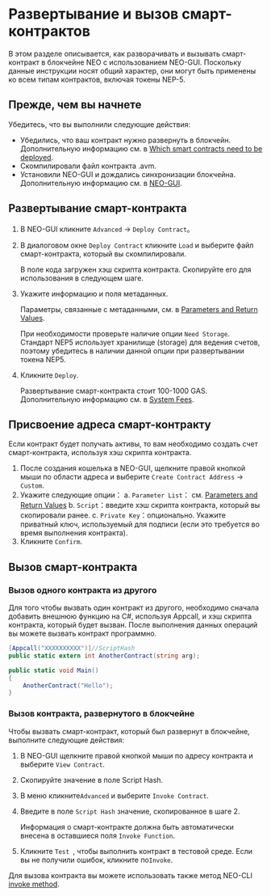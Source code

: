 # Развертывание и вызов смарт-контрактов 

В этом разделе описывается, как разворачивать и вызывать смарт-контракт в блокчейне NEO с использованием NEO-GUI. Поскольку данные инструкции носят общий характер, они могут быть применены ко всем типам контрактов, включая токены NEP-5.
 
## Прежде, чем вы начнете

Убедитесь, что вы выполнили следующие действия:

- Убедились, что ваш контракт нужно развернуть в блокчейн. Дополнительную информацию см. в [Which smart contracts need to be deployed](overview.md##deploying-smart-contracts).
- Скомпилировали файл контракта .avm.
- Установили NEO-GUI и дождались синхронизации блокчейна. Дополнительную информацию см. в [NEO-GUI](../../node/gui/install.md).

## Развертывание смарт-контракта 

1. В NEO-GUI кликните `Advanced` -> `Deploy Contract`。

2. В диалоговом окне `Deploy Contract` кликните `Load` и выберите файл смарт-контракта, который вы скомпилировали.

   В поле кода загружен хэш скрипта контракта. Скопируйте его для использования в следующем шаге.

3. Укажите информацию и поля метаданных.

   Параметры, связанные с метаданными, см. в [Parameters and Return Values](../Parameter.md).

   При необходимости проверьте наличие опции `Need Storage`. Стандарт NEP5 использует хранилище (storage) для ведения счетов, поэтому убедитесь в наличии данной опции при развертывании токена NEP5.

4. Кликните `Deploy`.

   Развертывание смарт-контракта стоит 100-1000 GAS. Дополнительную информацию см. в [System Fees](../systemfees.md).

## Присвоение адреса смарт-контракту  

Если контракт будет получать активы, то вам необходимо создать счет смарт-контракта, используя хэш скрипта контракта.

1. После создания кошелька в NEO-GUI, щелкните правой кнопкой мыши по области адреса и выберите `Create Contract Address` -> `Custom`.
2. Укажите следующие опции：
   a. `Parameter List`： см. [Parameters and Return Values](../Parameter.md)
   b. `Script`：введите хэш скрипта контракта, который вы скопировали ранее. 
   c. `Private Key`：опционально. Укажите приватный ключ, используемый для подписи (если это требуется во время выполнения контракта).
3. Кликните `Confirm`.

## Вызов смарт-контракта

### Вызов одного контракта из другого 

Для того чтобы вызвать один контракт из другого, необходимо сначала добавить внешнюю функцию на C#, используя Appcall, и хэш скрипта контракта, который будет вызван. После выполнения данных операций вы можете вызвать контракт программно. 

```c#
[Appcall("XXXXXXXXXX")]//ScriptHash
public static extern int AnotherContract(string arg);

public static void Main()
{
    AnotherContract("Hello");    
}
```

### Вызов контракта, развернутого в блокчейне

Чтобы вызвать смарт-контракт, который был развернут в блокчейне, выполните следующие действия:

1. В NEO-GUI щелкните правой кнопкой мыши по адресу контракта и выберите  `View Contract`. 

2. Скопируйте значение в поле Script Hash.

3. В меню кликните`Advanced` и выберите `Invoke Contract`.

4. Введите в поле `Script Hash` значение, скопированное в шаге 2.

   Информация о смарт-контракте должна быть автоматически внесена в оставшиеся поля `Invoke Function`.

5. Кликните `Test `, чтобы выполнить контракт в тестовой среде. Если вы не получили ошибок, кликните по`Invoke`.

Для вызова контракта вы можете использовать также метод NEO-CLI [invoke method](../../node/cli/latest-version/api/invoke.md).